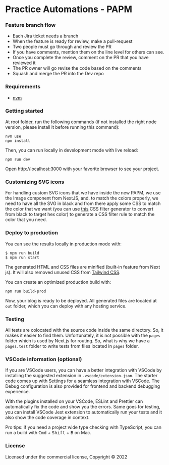 # Practice Automations - PAPM
### Feature branch flow

- Each Jira ticket needs a branch
- When the feature is ready for review, make a pull-request
- Two people must go through and review the PR
- If you have comments, mention them on the line level for others can see.
- Once you complete the review, comment on the PR that you have reviewed it
- The PR owner will go revise the code based on the comments
- Squash and merge the PR into the Dev repo

### Requirements

- [nvm](https://github.com/nvm-sh/nvm)

### Getting started

At root folder, run the following commands (if not installed the right node version, please install it before running this command):

```shell
nvm use
npm install
```

Then, you can run locally in development mode with live reload:

```shell
npm run dev
```

Open http://localhost:3000 with your favorite browser to see your project.

### Customizing SVG icons

For handling custom SVG icons that we have inside the new PAPM, we use the Image component from NextJS, and. to match the colors properly, we need to have all the SVG in black and from there apply some CSS to match the color that we want (you can use [this](https://codepen.io/sosuke/pen/Pjoqqp) CSS filter generator to convert from black to target hex color) to generate a CSS filter rule to match the color that you need.

### Deploy to production

You can see the results locally in production mode with:

```shell
$ npm run build
$ npm run start
```

The generated HTML and CSS files are minified (built-in feature from Next js). It will also removed unused CSS from [Tailwind CSS](https://tailwindcss.com).

You can create an optimized production build with:

```shell
npm run build-prod
```

Now, your blog is ready to be deployed. All generated files are located at `out` folder, which you can deploy with any hosting service.

### Testing

All tests are colocated with the source code inside the same directory. So, it makes it easier to find them. Unfortunately, it is not possible with the `pages` folder which is used by Next.js for routing. So, what is why we have a `pages.test` folder to write tests from files located in `pages` folder.

### VSCode information (optional)

If you are VSCode users, you can have a better integration with VSCode by installing the suggested extension in `.vscode/extension.json`. The starter code comes up with Settings for a seamless integration with VSCode. The Debug configuration is also provided for frontend and backend debugging experience.

With the plugins installed on your VSCode, ESLint and Prettier can automatically fix the code and show you the errors. Same goes for testing, you can install VSCode Jest extension to automatically run your tests and it also show the code coverage in context.

Pro tips: if you need a project wide type checking with TypeScript, you can run a build with <kbd>Cmd</kbd> + <kbd>Shift</kbd> + <kbd>B</kbd> on Mac.

### License

Licensed under the commercial license, Copyright © 2022
